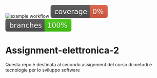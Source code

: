 ![example workflow](https://github.com/Manto00/Tos-assigment-2/actions/workflows/build.yml/badge.svg)
![Coverage](.github/badges/jacoco.svg)
![Branches](.github/badges/branches.svg)
# Assignment-elettronica-2
Questa repo è destinata al secondo assignment del corso di metodi e tecnologie per lo sviluppo software
